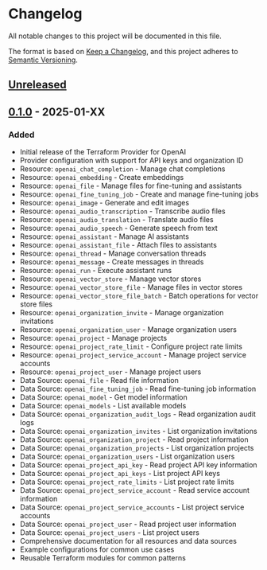 # Changelog

All notable changes to this project will be documented in this file.

The format is based on [Keep a Changelog](https://keepachangelog.com/en/1.0.0/),
and this project adheres to [Semantic Versioning](https://semver.org/spec/v2.0.0.html).

## [Unreleased]

## [0.1.0] - 2025-01-XX

### Added
- Initial release of the Terraform Provider for OpenAI
- Provider configuration with support for API keys and organization ID
- Resource: `openai_chat_completion` - Manage chat completions
- Resource: `openai_embedding` - Create embeddings
- Resource: `openai_file` - Manage files for fine-tuning and assistants
- Resource: `openai_fine_tuning_job` - Create and manage fine-tuning jobs
- Resource: `openai_image` - Generate and edit images
- Resource: `openai_audio_transcription` - Transcribe audio files
- Resource: `openai_audio_translation` - Translate audio files
- Resource: `openai_audio_speech` - Generate speech from text
- Resource: `openai_assistant` - Manage AI assistants
- Resource: `openai_assistant_file` - Attach files to assistants
- Resource: `openai_thread` - Manage conversation threads
- Resource: `openai_message` - Create messages in threads
- Resource: `openai_run` - Execute assistant runs
- Resource: `openai_vector_store` - Manage vector stores
- Resource: `openai_vector_store_file` - Manage files in vector stores
- Resource: `openai_vector_store_file_batch` - Batch operations for vector store files
- Resource: `openai_organization_invite` - Manage organization invitations
- Resource: `openai_organization_user` - Manage organization users
- Resource: `openai_project` - Manage projects
- Resource: `openai_project_rate_limit` - Configure project rate limits
- Resource: `openai_project_service_account` - Manage project service accounts
- Resource: `openai_project_user` - Manage project users
- Data Source: `openai_file` - Read file information
- Data Source: `openai_fine_tuning_job` - Read fine-tuning job information
- Data Source: `openai_model` - Get model information
- Data Source: `openai_models` - List available models
- Data Source: `openai_organization_audit_logs` - Read organization audit logs
- Data Source: `openai_organization_invites` - List organization invitations
- Data Source: `openai_organization_project` - Read project information
- Data Source: `openai_organization_projects` - List organization projects
- Data Source: `openai_organization_users` - List organization users
- Data Source: `openai_project_api_key` - Read project API key information
- Data Source: `openai_project_api_keys` - List project API keys
- Data Source: `openai_project_rate_limits` - List project rate limits
- Data Source: `openai_project_service_account` - Read service account information
- Data Source: `openai_project_service_accounts` - List project service accounts
- Data Source: `openai_project_user` - Read project user information
- Data Source: `openai_project_users` - List project users
- Comprehensive documentation for all resources and data sources
- Example configurations for common use cases
- Reusable Terraform modules for common patterns

[Unreleased]: https://github.com/fjcorp/terraform-provider-openai/compare/v0.1.0...HEAD
[0.1.0]: https://github.com/fjcorp/terraform-provider-openai/releases/tag/v0.1.0